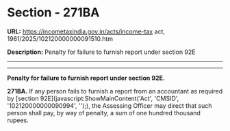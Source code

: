 # Section - 271BA

**URL:** https://incometaxindia.gov.in/acts/income-tax act, 1961/2025/102120000000091510.htm

**Description:** Penalty for failure to furnish report under section 92E

---

****

**Penalty for failure to furnish report under section 92E.**

**271BA.** If any person fails to furnish a report from an accountant as required by [section 92E](javascript:ShowMainContent\('Act', 'CMSID', '102120000000090994', ''\);), the Assessing Officer may direct that such person shall pay, by way of penalty, a sum of one hundred thousand rupees.